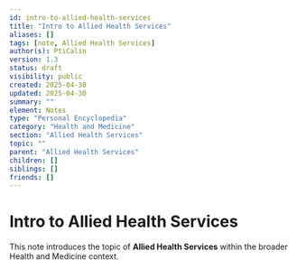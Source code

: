 ```yaml
---
id: intro-to-allied-health-services
title: "Intro to Allied Health Services"
aliases: []
tags: [note, Allied Health Services]
author(s): PtiCalin
version: 1.3
status: draft
visibility: public
created: 2025-04-30
updated: 2025-04-30
summary: ""
element: Notes
type: "Personal Encyclopedia"
category: "Health and Medicine"
section: "Allied Health Services"
topic: ""
parent: "Allied Health Services"
children: []
siblings: []
friends: []
---
```

# Intro to Allied Health Services

This note introduces the topic of **Allied Health Services** within the broader Health and Medicine context.
